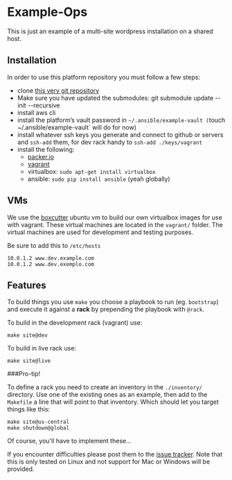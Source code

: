 Example-Ops
===========

This is just an example of a multi-site wordpress installation on a shared host.

Installation
------------

In order to use this platform repository you must follow a few steps:

- clone [this very git repository](https://github.com/icekernel/example-ops/)
- Make sure you have updated the submodules: git submodule update --init --recursive
- install aws cli
- install the platform’s vault password in `~/.ansible/example-vault
  (`touch ~/.ansible/example-vault` will do for now)
- install whatever ssh keys you generate and connect to github or servers and
  `ssh-add` them, for dev rack handy to `ssh-add ./keys/vagrant`
- install the following:
  - [packer.io](https://packer.io)
  - [vagrant](https://www.vagrantup.com/)
  - virtualbox: `sudo apt-get install virtualbox`
  - ansible: `sudo pip install ansible` (yeah globally)


VMs
---

We use the [boxcutter](https://github.com/boxcutter) ubuntu vm to build our own
virtualbox images for use with vagrant. These virtual machines are located in
the `vagrant/` folder. The virtual machines are used for development and
testing purposes.

Be sure to add this to `/etc/hosts`

    10.0.1.2 www.dev.example.com
    10.0.1.2 www.dev.exemplo.com

Features
--------

To build things you use `make` you choose a playbook to run (eg. `bootstrap`)
and execute it against a **rack** by prepending the playbook with `@rack`.

To build in the development rack (vagrant) use:

    make site@dev

To build in live rack use:

    make site@live

###Pro-tip!

To define a rack you need to create an inventory in the `./inventory/`
directory. Use one of the existing ones as an example, then add to the
`Makefile` a line that will point to that inventory. Which should let you
target things like this:

    make site@us-central
    make shutdown@global

Of course, you'll have to implement these...

If you encounter difficulties please post them to the [issue tracker](http://github.com/icekernel/example-ops/issues/). Note
that this is only tested on Linux and not support for Mac or Windows will be
provided.
